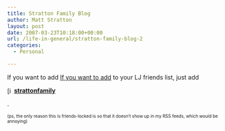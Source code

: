 ```yaml
---
title: Stratton Family Blog
author: Matt Stratton
layout: post
date: 2007-03-23T10:18:00+00:00
url: /life-in-general/stratton-family-blog-2
categories:
  - Personal

---
```

If you want to add [If you want to add][1] to your LJ friends list, just add 

<div class="ljuser">
  <a href="http://syndicated.livejournal.com/strattonfamily/profile"><img width="16" height="16" style="border:0 none;vertical-align:bottom;" alt="[info]" src="http://stat.livejournal.com/img/syndicated.gif" /></a><a href="http://syndicated.livejournal.com/strattonfamily/"><b>strattonfamily</b></a>
</div>

.

<font size="1">(ps, the only reason this is friends-locked is so that it doesn&#8217;t show up in my RSS feeds, which would be annoying)</font>

 [1]: http://www.strattonlife.com/
